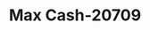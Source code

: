 ---
f_zip-code: 93277
f_state-code: CA
title: Max Cash-20709
f_phone: 559-625-2274
f_city-only: Visalia
f_address: 740 S Demaree Street Visalia
f_location-unique-id: '20709'
slug: max-cash-20709
updated-on: '2024-05-30T13:46:58.046Z'
created-on: '2024-05-30T13:36:59.803Z'
published-on: '2024-05-30T13:54:32.469Z'
f_city-state: cms/city/visalia-ca.md
f_company: cms/company/max-cash.md
f_state: cms/state/california.md
layout: '[payday-loan].html'
tags: payday-loan
---